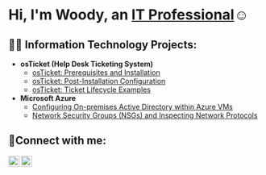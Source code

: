 <h1>Hi, I'm Woody, an <a href="https://linkedin.com/in/woody-francois">IT Professional</a>☺</h1>

<h2>👨‍💻 Information Technology Projects:</h2>

- <b>osTicket (Help Desk Ticketing System)</b>
  - [osTicket: Prerequisites and Installation](https://github.com/mrfrancoisnyc/osticket-prereqs)
  - [osTicket: Post-Installation Configuration](https://github.com/mrfrancoisnyc/post-install-config)
  - [osTicket: Ticket Lifecycle Examples](https://github.com/mrfrancoisnyc/ticket-lifecycle)
- <b>Microsoft Azure</b>
  - [Configuring On-premises Active Directory within Azure VMs](https://github.com/mrfrancoisnyc/configure-ad)
  - [Network Security Groups (NSGs) and Inspecting Network Protocols](https://github.com/mrfrancoisnyc/Network-Security-Groups)

<h2>🤳Connect with me:</h2>

[<img align="left" alt="Josh | Twitter" width="22px" src="https://cdn.jsdelivr.net/npm/simple-icons@v3/icons/twitter.svg" />][twitter]
[<img align="left" alt="Josh | LinkedIn" width="22px" src="https://cdn.jsdelivr.net/npm/simple-icons@v3/icons/linkedin.svg" />][linkedin]


[twitter]: https://twitter.com/oldmancoding
[linkedin]: https://linkedin.com/in/woody-francois
